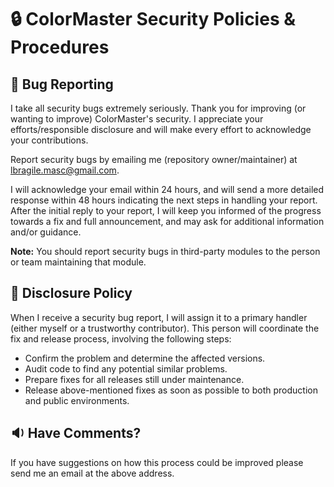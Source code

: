 # 🔒 ColorMaster Security Policies & Procedures

## 🐛 Bug Reporting

I take all security bugs extremely seriously. Thank you for improving (or wanting to improve) ColorMaster's security. I appreciate your efforts/responsible disclosure and will make every effort to acknowledge your contributions.

Report security bugs by emailing me (repository owner/maintainer) at lbragile.masc@gmail.com.

I will acknowledge your email within 24 hours, and will send a more detailed response within 48 hours indicating the next steps in handling your report. After the initial reply to your report, I will keep you informed of the progress towards a fix and full announcement, and may ask for additional information and/or guidance.

**Note:** You should report security bugs in third-party modules to the person or team maintaining that module.

## 👐 Disclosure Policy

When I receive a security bug report, I will assign it to a primary handler (either myself or a trustworthy contributor). This person will coordinate the fix and release process, involving the following steps:

- Confirm the problem and determine the affected versions.
- Audit code to find any potential similar problems.
- Prepare fixes for all releases still under maintenance.
- Release above-mentioned fixes as soon as possible to both production and public environments.

## 🔉 Have Comments?

If you have suggestions on how this process could be improved please send me an email at the above address.
